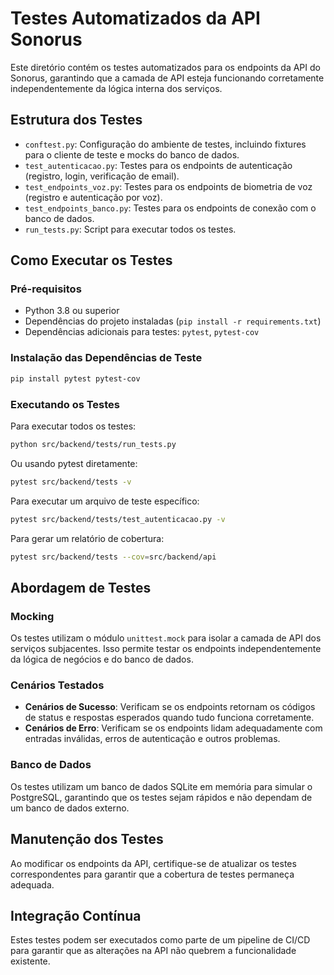 # Testes Automatizados da API Sonorus

Este diretório contém os testes automatizados para os endpoints da API do Sonorus, garantindo que a camada de API esteja funcionando corretamente independentemente da lógica interna dos serviços.

## Estrutura dos Testes

- `conftest.py`: Configuração do ambiente de testes, incluindo fixtures para o cliente de teste e mocks do banco de dados.
- `test_autenticacao.py`: Testes para os endpoints de autenticação (registro, login, verificação de email).
- `test_endpoints_voz.py`: Testes para os endpoints de biometria de voz (registro e autenticação por voz).
- `test_endpoints_banco.py`: Testes para os endpoints de conexão com o banco de dados.
- `run_tests.py`: Script para executar todos os testes.

## Como Executar os Testes

### Pré-requisitos

- Python 3.8 ou superior
- Dependências do projeto instaladas (`pip install -r requirements.txt`)
- Dependências adicionais para testes: `pytest`, `pytest-cov`

### Instalação das Dependências de Teste

```bash
pip install pytest pytest-cov
```

### Executando os Testes

Para executar todos os testes:

```bash
python src/backend/tests/run_tests.py
```

Ou usando pytest diretamente:

```bash
pytest src/backend/tests -v
```

Para executar um arquivo de teste específico:

```bash
pytest src/backend/tests/test_autenticacao.py -v
```

Para gerar um relatório de cobertura:

```bash
pytest src/backend/tests --cov=src/backend/api
```

## Abordagem de Testes

### Mocking

Os testes utilizam o módulo `unittest.mock` para isolar a camada de API dos serviços subjacentes. Isso permite testar os endpoints independentemente da lógica de negócios e do banco de dados.

### Cenários Testados

- **Cenários de Sucesso**: Verificam se os endpoints retornam os códigos de status e respostas esperados quando tudo funciona corretamente.
- **Cenários de Erro**: Verificam se os endpoints lidam adequadamente com entradas inválidas, erros de autenticação e outros problemas.

### Banco de Dados

Os testes utilizam um banco de dados SQLite em memória para simular o PostgreSQL, garantindo que os testes sejam rápidos e não dependam de um banco de dados externo.

## Manutenção dos Testes

Ao modificar os endpoints da API, certifique-se de atualizar os testes correspondentes para garantir que a cobertura de testes permaneça adequada.

## Integração Contínua

Estes testes podem ser executados como parte de um pipeline de CI/CD para garantir que as alterações na API não quebrem a funcionalidade existente.

